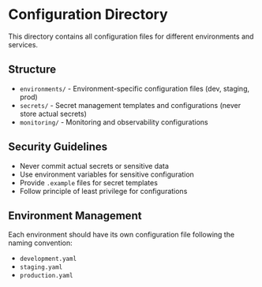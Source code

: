 # Configuration Directory

This directory contains all configuration files for different environments and services.

## Structure

- `environments/` - Environment-specific configuration files (dev, staging, prod)
- `secrets/` - Secret management templates and configurations (never store actual secrets)
- `monitoring/` - Monitoring and observability configurations

## Security Guidelines

- Never commit actual secrets or sensitive data
- Use environment variables for sensitive configuration
- Provide `.example` files for secret templates
- Follow principle of least privilege for configurations

## Environment Management

Each environment should have its own configuration file following the naming convention:
- `development.yaml`
- `staging.yaml`
- `production.yaml`
